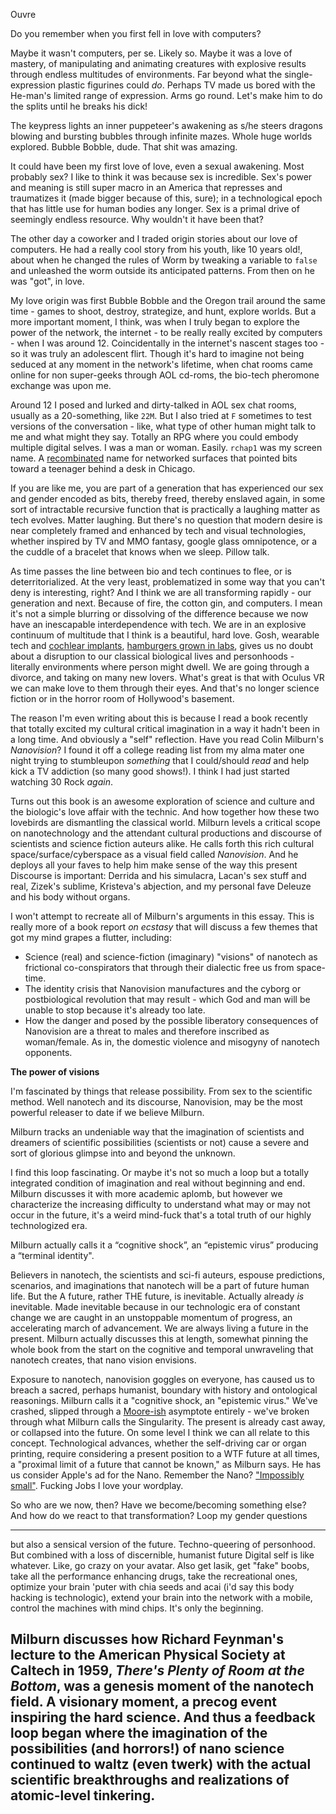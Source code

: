 Ouvre

Do you remember when you first fell in love with computers?  

Maybe it wasn't computers, per se.  Likely so.  Maybe it was a love of mastery, of manipulating and animating creatures with explosive results through endless multitudes of environments.  Far beyond what the single-expression plastic figurines could *do*.  Perhaps TV made us bored with the He-man's limited range of expression.  Arms go round.  Let's make him to do the splits until he breaks his dick!  

The keypress lights an inner puppeteer's awakening as s/he steers dragons blowing and bursting bubbles through infinite mazes.  Whole huge worlds explored.  Bubble Bobble, dude.  That shit was amazing.

It could have been my first love of love, even a sexual awakening.  Most probably sex?  I like to think it was because sex is incredible. Sex's power and meaning is still super macro in an America that represses and traumatizes it (made bigger because of this, sure); in a technological epoch that has little use for human bodies any longer.  Sex is a primal drive of seemingly endless resource.  Why wouldn't it have been that?

The other day a coworker and I traded origin stories about our love of computers.  He had a really cool story from his youth, like 10 years old!, about when he changed the rules of Worm by tweaking a variable to `false` and unleashed the worm outside its anticipated patterns.  From then on he was "got", in love.

My love origin was first Bubble Bobble and the Oregon trail around the same time - games to shoot, destroy, strategize, and hunt, explore worlds.  But a more important moment, I think, was when I truly began to explore the power of the network, the internet - to be really really excited by computers - when I was around 12.  Coincidentally in the internet's nascent stages too - so it was truly an adolescent flirt.  Though it's hard to imagine not being seduced at any moment in the network's lifetime, when chat rooms came online for non super-geeks through AOL cd-roms, the bio-tech pheromone exchange was upon me.  

Around 12 I posed and lurked and dirty-talked in AOL sex chat rooms, usually as a 20-something, like `22M`.  But I also tried at `F` sometimes to test versions of the conversation - like, what type of other human might talk to me and what might they say.  Totally an RPG where you could embody multiple digital selves.  I was a man or woman.  Easily.  `rchap1` was my screen name.  A [recombinated](http://en.wikipedia.org/wiki/Genetic_recombination) name for networked surfaces that pointed bits toward a teenager behind a desk in Chicago.   

If you are like me, you are part of a generation that has experienced our sex and gender encoded as bits, thereby freed, thereby enslaved again, in some sort of intractable recursive function that is practically a laughing matter as tech evolves.  Matter laughing.  But there's no question that modern desire is near completely framed and enhanced by tech and visual technologies, whether inspired by TV and MMO fantasy, google glass omnipotence, or a the cuddle of a bracelet that knows when we sleep.  Pillow talk.  

As time passes the line between bio and tech continues to flee, or is deterritorialized.  At the very least, problematized in some way that you can't deny is interesting, right?  And I think we are all transforming rapidly - our generation and next.  Because of fire, the cotton gin, and computers.  I mean it's not a simple blurring or dissolving of the difference because we now have an inescapable interdependence with tech.  We are in an explosive continuum of multitude that I think is a beautiful, hard love. Gosh, wearable tech and [cochlear implants](http://www.theguardian.com/world/video/2014/mar/28/deaf-40-year-old-women-hears-sound-first-time-video), [hamburgers grown in labs](http://www.popsci.com/technology/article/2013-08/first-lab-grown-hamburger-served),  gives us no doubt about a disruption to our classical biological lives and personhoods - literally environments where person might dwell.  We are going through a divorce, and taking on many new lovers.  What's great is that with Oculus VR we can make love to them through their eyes.  And that's no longer science fiction or in the horror room of Hollywood's basement. 

The reason I'm even writing about this is because I read a book recently that totally excited my cultural critical imagination in a way it hadn't been in a long time.  And obviously a "self" reflection.  Have you read Colin Milburn's _Nanovision_?  I found it off a college reading list from my alma mater one night trying to stumbleupon _something_ that I could/should _read_ and help kick a TV addiction (so many good shows!).  I think I had just started watching 30 Rock _again_.  

Turns out this book is an awesome exploration of science and culture and the biologic's love affair with the technic.  And how together how these two lovebirds are dismantling the classical world.  Milburn levels a critical scope on nanotechnology and the attendant cultural productions and discourse of scientists and science fiction auteurs alike.  He calls forth this rich cultural space/surface/cyberspace as a visual field called _Nanovision_.  And he deploys all your faves to help him make sense of the way this present Discourse is important: Derrida and his simulacra, Lacan's sex stuff and real, Zizek's sublime, Kristeva's abjection, and my personal fave Deleuze and his body without organs.  

I won't attempt to recreate all of Milburn's arguments in this essay.  This is really more of a book report *on ecstasy* that will discuss a few themes that got my mind grapes a flutter, including:

- Science (real) and science-fiction (imaginary) "visions" of nanotech as frictional co-conspirators that through their dialectic free us from space-time.
- The identity crisis that Nanovision manufactures and the cyborg or postbiological revolution that may result - which God and man will be unable to stop because it's already too late.
- How the danger and posed by the possible liberatory consequences of Nanovision are a threat to males and therefore inscribed as woman/female. As in, the domestic violence and misogyny of nanotech opponents.

**The power of visions**

I'm fascinated by things that release possibility.  From sex to the scientific method.  Well nanotech and its discourse, Nanovision, may be the most powerful releaser to date if we believe Milburn.  

Milburn tracks an undeniable way that the imagination of scientists and dreamers of scientific possibilities (scientists or not) cause a severe and sort of glorious glimpse into and beyond the unknown.  

I find this loop fascinating.  Or maybe it's not so much a loop but a totally integrated condition of imagination and real without beginning and end.  Milburn discusses it with more academic aplomb, but however we characterize the increasing difficulty to understand what may or may not occur in the future, it's a weird mind-fuck that's a total truth of our highly technologized era. 

Milburn actually calls it a “cognitive shock”, an “epistemic virus” producing a “terminal identity".   

Believers in nanotech, the scientists and sci-fi auteurs, espouse predictions, scenarios, and imaginations that nanotech will be a part of future human life.  But the A future, rather THE future, is inevitable.  Actually already _is_ inevitable.  Made inevitable because in our technologic era of constant change we are caught in an unstoppable momentum of progress, an accelerating march of advancement.  We are always living a future in the present.  Milburn actually discusses this at length, somewhat pinning the whole book from the start on the cognitive and temporal unwraveling that nanotech creates, that nano vision envisions.  

Exposure to nanotech, nanovision goggles on everyone, has caused us to breach a sacred, perhaps humanist, boundary with history and ontological reasonings.  Milburn calls it a "cognitive shock, an "epistemic virus."  We've crashed, slipped through a [Moore-ish](http://en.wikipedia.org/wiki/Moore's_law) asymptote entirely - we've broken through what Milburn calls the Singularity.  The present is already cast away, or collapsed into the future.  On some level I think we can all relate to this concept.  Technological advances, whether the self-driving car or organ printing, require considering a present position to a WTF future at all times, a "proximal limit of a future that cannot be known," as Milburn says.  He has us consider Apple's ad for the Nano.  Remember the Nano?  ["Impossibly small"](http://www.youtube.com/watch?v=7C0sVGIMSYw).  Fucking Jobs I love your wordplay.

So who are we now, then?  Have we become/becoming something else? And how do we react to that transformation?  Loop my gender questions 

----------------------------
but also a sensical version of the future. Techno-queering of personhood. But combined with a loss of discernible, humanist future Digital self is like whatever.  Like, go crazy on your avatar.  Also get lasik, get "fake" boobs, take all the performance enhancing drugs, take the recreational ones, optimize your brain 'puter with chia seeds and acai (i'd say this body hacking is technologic), extend your brain into the network with a mobile, control the machines with mind chips.  It's only the beginning.

Milburn discusses how Richard Feynman's lecture to the American Physical Society at Caltech in 1959, _There's Plenty of Room at the Bottom_, was a genesis moment of the nanotech field.    A visionary moment, a precog event inspiring the hard science.  And thus a feedback loop began where the imagination of the possibilities (and horrors!) of nano science continued to waltz (even twerk) with the actual scientific breakthroughs and realizations of atomic-level tinkering.
--------------------------------